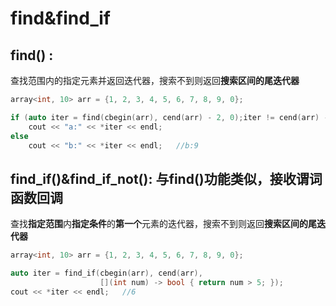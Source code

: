 # find&find\_if

## find\(\) :

查找范围内的指定元素并返回迭代器，搜索不到则返回**搜索区间的尾迭代器**

```cpp
array<int, 10> arr = {1, 2, 3, 4, 5, 6, 7, 8, 9, 0};

if (auto iter = find(cbegin(arr), cend(arr) - 2, 0);iter != cend(arr) - 2)
    cout << "a:" << *iter << endl;
else
    cout << "b:" << *iter << endl;   //b:9
```

## find\_if\(\)&find\_if\_not\(\): 与find\(\)功能类似，接收谓词函数回调

查找**指定范围**内**指定条件**的**第一个**元素的迭代器，搜索不到则返回**搜索区间的尾迭代器**

```cpp
array<int, 10> arr = {1, 2, 3, 4, 5, 6, 7, 8, 9, 0};

auto iter = find_if(cbegin(arr), cend(arr), 
                    [](int num) -> bool { return num > 5; });
cout << *iter << endl;   //6
```

